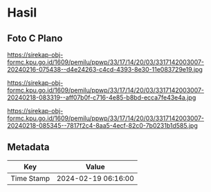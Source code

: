 # Hasil

## Foto C Plano

https://sirekap-obj-formc.kpu.go.id/1609/pemilu/ppwp/33/17/14/20/03/3317142003007-20240216-075438--d4e24263-c4cd-4393-8e30-11e083729e19.jpg

https://sirekap-obj-formc.kpu.go.id/1609/pemilu/ppwp/33/17/14/20/03/3317142003007-20240218-083319--aff07b0f-c716-4e85-b8bd-ecca7fe43e4a.jpg

https://sirekap-obj-formc.kpu.go.id/1609/pemilu/ppwp/33/17/14/20/03/3317142003007-20240218-085345--7817f2c4-8aa5-4ecf-82c0-7b0231b1d585.jpg


## Metadata

| Key        | Value               |
| ---------- | ------------------- |
| Time Stamp | 2024-02-19 06:16:00 |




